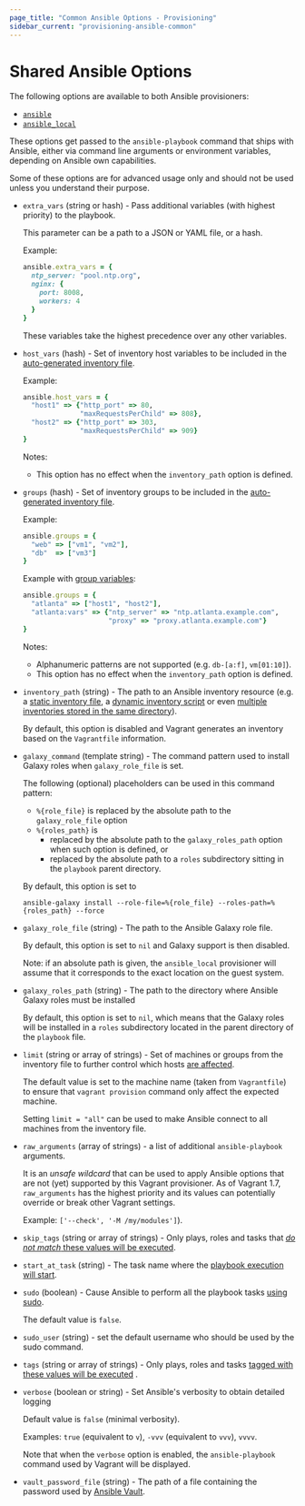 ```yaml
---
page_title: "Common Ansible Options - Provisioning"
sidebar_current: "provisioning-ansible-common"
---
```


# Shared Ansible Options

The following options are available to both Ansible provisioners:

 - [`ansible`](/v2/provisioning/ansible.html)
 - [`ansible_local`](/v2/provisioning/ansible_local.html)

These options get passed to the `ansible-playbook` command that ships with Ansible, either via command line arguments or environment variables, depending on Ansible own capabilities.

Some of these options are for advanced usage only and should not be used unless you understand their purpose.

- `extra_vars` (string or hash) - Pass additional variables (with highest priority) to the playbook.

  This parameter can be a path to a JSON or YAML file, or a hash.

  Example:

    ```ruby
    ansible.extra_vars = {
      ntp_server: "pool.ntp.org",
      nginx: {
        port: 8008,
        workers: 4
      }
    }
    ```
  These variables take the highest precedence over any other variables.

- `host_vars` (hash) - Set of inventory host variables to be included in the [auto-generated inventory file](http://docs.ansible.com/ansible/intro_inventory.html#host-variables).

  Example:

    ```ruby
    ansible.host_vars = {
      "host1" => {"http_port" => 80,
                  "maxRequestsPerChild" => 808},
      "host2" => {"http_port" => 303,
                  "maxRequestsPerChild" => 909}
    }
    ```

  Notes:

    - This option has no effect when the `inventory_path` option is defined.

- `groups` (hash) - Set of inventory groups to be included in the [auto-generated inventory file](/v2/provisioning/ansible_intro.html).

  Example:

    ```ruby
    ansible.groups = {
      "web" => ["vm1", "vm2"],
      "db"  => ["vm3"]
    }
    ```
  Example with [group variables](http://docs.ansible.com/ansible/intro_inventory.html#group-variables):

    ```ruby
    ansible.groups = {
      "atlanta" => ["host1", "host2"],
      "atlanta:vars" => {"ntp_server" => "ntp.atlanta.example.com",
                         "proxy" => "proxy.atlanta.example.com"}
    }
    ```

  Notes:

    - Alphanumeric patterns are not supported (e.g. `db-[a:f]`, `vm[01:10]`).
    - This option has no effect when the `inventory_path` option is defined.

- `inventory_path` (string) - The path to an Ansible inventory resource (e.g. a [static inventory file](http://docs.ansible.com/intro_inventory.html), a [dynamic inventory script](http://docs.ansible.com/intro_dynamic_inventory.html) or even [multiple inventories stored in the same directory](http://docs.ansible.com/intro_dynamic_inventory.html#using-multiple-inventory-sources)).

  By default, this option is disabled and Vagrant generates an inventory based on the `Vagrantfile` information.

- `galaxy_command` (template string) - The command pattern used to install Galaxy roles when `galaxy_role_file` is set.

  The following (optional) placeholders can be used in this command pattern:
    - `%{role_file}` is replaced by the absolute path to the `galaxy_role_file` option
    - `%{roles_path}` is
      - replaced by the absolute path to the `galaxy_roles_path` option when such option is defined, or
      - replaced by the absolute path to a `roles` subdirectory sitting in the `playbook` parent directory.

  By default, this option is set to

  `ansible-galaxy install --role-file=%{role_file} --roles-path=%{roles_path} --force`

- `galaxy_role_file` (string) - The path to the Ansible Galaxy role file.

  By default, this option is set to `nil` and Galaxy support is then disabled.

  Note: if an absolute path is given, the `ansible_local` provisioner will assume that it corresponds to the exact location on the guest system.

- `galaxy_roles_path` (string) - The path to the directory where Ansible Galaxy roles must be installed

  By default, this option is set to `nil`, which means that the Galaxy roles will be installed in a `roles` subdirectory located in the parent directory of the `playbook` file.

- `limit` (string or array of strings) - Set of machines or groups from the inventory file to further control which hosts [are affected](http://docs.ansible.com/glossary.html#limit-groups).

  The default value is set to the machine name (taken from `Vagrantfile`) to ensure that `vagrant provision` command only affect the expected machine.

  Setting `limit = "all"` can be used to make Ansible connect to all machines from the inventory file.

- `raw_arguments` (array of strings) - a list of additional `ansible-playbook` arguments.

  It is an *unsafe wildcard* that can be used to apply Ansible options that are not (yet) supported by this Vagrant provisioner. As of Vagrant 1.7, `raw_arguments` has the highest priority and its values can potentially override or break other Vagrant settings.

  Example: `['--check', '-M /my/modules']`).

- `skip_tags` (string or array of strings) - Only plays, roles and tasks that [*do not match* these values will be executed](http://docs.ansible.com/playbooks_tags.html).

- `start_at_task` (string) - The task name where the [playbook execution will start](http://docs.ansible.com/playbooks_startnstep.html#start-at-task).

- `sudo` (boolean) - Cause Ansible to perform all the playbook tasks [using sudo](http://docs.ansible.com/glossary.html#sudo).

  The default value is `false`.

- `sudo_user` (string) - set the default username who should be used by the sudo command.

- `tags` (string or array of strings) - Only plays, roles and tasks [tagged with these values will be executed](http://docs.ansible.com/playbooks_tags.html) .

- `verbose` (boolean or string) - Set Ansible's verbosity to obtain detailed logging

  Default value is `false` (minimal verbosity).

  Examples: `true` (equivalent to `v`), `-vvv` (equivalent to `vvv`), `vvvv`.

  Note that when the `verbose` option is enabled, the `ansible-playbook` command used by Vagrant will be displayed.

- `vault_password_file` (string) - The path of a file containing the password used by [Ansible Vault](http://docs.ansible.com/playbooks_vault.html#vault).
